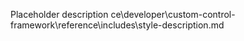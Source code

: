 Placeholder description ce\developer\custom-control-framework\reference\includes\style-description.md